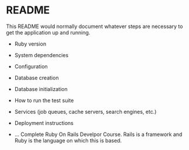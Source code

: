 # README

This README would normally document whatever steps are necessary to get the
application up and running.


* Ruby version

* System dependencies

* Configuration

* Database creation

* Database initialization

* How to run the test suite

* Services (job queues, cache servers, search engines, etc.)

* Deployment instructions

* ...
Complete Ruby On Rails Develpor Course.
Rails is a framework and Ruby is the language on which this is based.